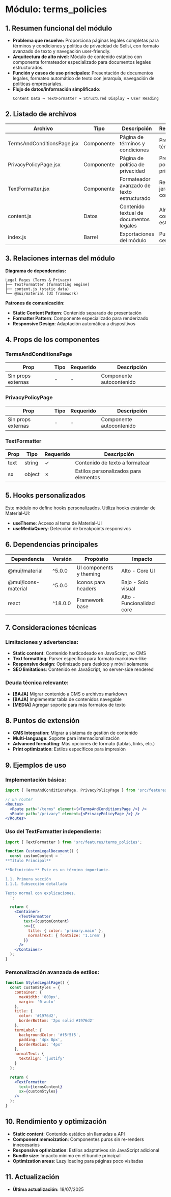 # Módulo: terms_policies

## 1. Resumen funcional del módulo
- **Problema que resuelve:** Proporciona páginas legales completas para términos y condiciones y política de privacidad de Sellsi, con formato avanzado de texto y navegación user-friendly.
- **Arquitectura de alto nivel:** Módulo de contenido estático con componente formateador especializado para documentos legales estructurados.
- **Función y casos de uso principales:** Presentación de documentos legales, formateo automático de texto con jerarquía, navegación de políticas empresariales.
- **Flujo de datos/información simplificado:**
  ```
  Content Data → TextFormatter → Structured Display → User Reading
  ```

## 2. Listado de archivos
| Archivo | Tipo | Descripción | Responsabilidad |
|---------|------|------------|----------------|
| TermsAndConditionsPage.jsx | Componente | Página de términos y condiciones | Presentación términos legales |
| PrivacyPolicyPage.jsx | Componente | Página de política de privacidad | Presentación política privacidad |
| TextFormatter.jsx | Componente | Formateador avanzado de texto estructurado | Renderizado jerárquico de contenido |
| content.js | Datos | Contenido textual de documentos legales | Almacenamiento contenido estático |
| index.js | Barrel | Exportaciones del módulo | Punto de acceso centralizado |

## 3. Relaciones internas del módulo
**Diagrama de dependencias:**
```
Legal Pages (Terms & Privacy)
├── TextFormatter (formatting engine)
├── content.js (static data)
└── @mui/material (UI framework)
```

**Patrones de comunicación:**
- **Static Content Pattern**: Contenido separado de presentación
- **Formatter Pattern**: Componente especializado para renderizado
- **Responsive Design**: Adaptación automática a dispositivos

## 4. Props de los componentes
### TermsAndConditionsPage
| Prop | Tipo | Requerido | Descripción |
|------|------|-----------|------------|
| Sin props externas | - | - | Componente autocontenido |

### PrivacyPolicyPage
| Prop | Tipo | Requerido | Descripción |
|------|------|-----------|------------|
| Sin props externas | - | - | Componente autocontenido |

### TextFormatter
| Prop | Tipo | Requerido | Descripción |
|------|------|-----------|------------|
| text | string | ✓ | Contenido de texto a formatear |
| sx | object | ✗ | Estilos personalizados para elementos |

## 5. Hooks personalizados
Este módulo no define hooks personalizados. Utiliza hooks estándar de Material-UI:
- **useTheme**: Acceso al tema de Material-UI
- **useMediaQuery**: Detección de breakpoints responsivos

## 6. Dependencias principales
| Dependencia | Versión | Propósito | Impacto |
|-------------|---------|-----------|---------|
| @mui/material | ^5.0.0 | UI components y theming | Alto - Core UI |
| @mui/icons-material | ^5.0.0 | Iconos para headers | Bajo - Solo visual |
| react | ^18.0.0 | Framework base | Alto - Funcionalidad core |

## 7. Consideraciones técnicas
### Limitaciones y advertencias:
- **Static content**: Contenido hardcodeado en JavaScript, no CMS
- **Text formatting**: Parser específico para formato markdown-like
- **Responsive design**: Optimizado para desktop y móvil solamente
- **SEO limitations**: Contenido en JavaScript, no server-side rendered

### Deuda técnica relevante:
- **[BAJA]** Migrar contenido a CMS o archivos markdown
- **[BAJA]** Implementar tabla de contenidos navegable
- **[MEDIA]** Agregar soporte para más formatos de texto

## 8. Puntos de extensión
- **CMS Integration**: Migrar a sistema de gestión de contenido
- **Multi-language**: Soporte para internacionalización
- **Advanced formatting**: Más opciones de formato (tablas, links, etc.)
- **Print optimization**: Estilos específicos para impresión

## 9. Ejemplos de uso
### Implementación básica:
```jsx
import { TermsAndConditionsPage, PrivacyPolicyPage } from 'src/features/terms_policies';

// En router
<Routes>
  <Route path="/terms" element={<TermsAndConditionsPage />} />
  <Route path="/privacy" element={<PrivacyPolicyPage />} />
</Routes>
```

### Uso del TextFormatter independiente:
```jsx
import { TextFormatter } from 'src/features/terms_policies';

function CustomLegalDocument() {
  const customContent = `
**Título Principal**

**Definición:** Este es un término importante.

1.1. Primera sección
1.1.1. Subsección detallada

Texto normal con explicaciones.
  `;

  return (
    <Container>
      <TextFormatter 
        text={customContent}
        sx={{
          title: { color: 'primary.main' },
          normalText: { fontSize: '1.1rem' }
        }}
      />
    </Container>
  );
}
```

### Personalización avanzada de estilos:
```jsx
function StyledLegalPage() {
  const customStyles = {
    container: { 
      maxWidth: '800px',
      margin: '0 auto' 
    },
    title: { 
      color: '#1976d2',
      borderBottom: '2px solid #1976d2' 
    },
    termLabel: { 
      backgroundColor: '#f5f5f5',
      padding: '4px 8px',
      borderRadius: '4px'
    },
    normalText: { 
      textAlign: 'justify' 
    }
  };

  return (
    <TextFormatter 
      text={termsContent}
      sx={customStyles}
    />
  );
}
```

## 10. Rendimiento y optimización
- **Static content**: Contenido estático sin llamadas a API
- **Component memoization**: Componentes puros sin re-renders innecesarios
- **Responsive optimization**: Estilos adaptativos sin JavaScript adicional
- **Bundle size**: Impacto mínimo en el bundle principal
- **Optimization areas**: Lazy loading para páginas poco visitadas

## 11. Actualización
- **Última actualización:** 18/07/2025

